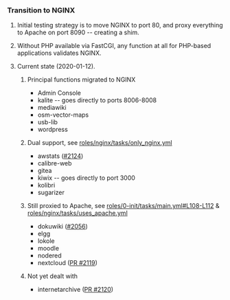 ### Transition to NGINX

1. Initial testing strategy is to move NGINX to port 80, and proxy everything to Apache on port 8090 -- creating a shim.

2. Without PHP available via FastCGI, any function at all for PHP-based applications validates NGINX.

3. Current state (2020-01-12).

   1. Principal functions migrated to NGINX
      * Admin Console
      * kalite -- goes directly to ports 8006-8008
      * mediawiki
      * osm-vector-maps
      * usb-lib
      * wordpress

   2. Dual support, see [roles/nginx/tasks/only_nginx.yml](tasks/only_nginx.yml)
      * awstats ([#2124](https://github.com/iiab/iiab/issues/2124))
      * calibre-web
      * gitea
      * kiwix -- goes directly to port 3000
      * kolibri
      * sugarizer

   3. Still proxied to Apache, see [roles/0-init/tasks/main.yml#L108-L112](../0-init/tasks/main.yml#L108-L112) & [roles/nginx/tasks/uses_apache.yml](tasks/uses_apache.yml)
      * dokuwiki ([#2056](https://github.com/iiab/iiab/issues/2056))
      * elgg
      * lokole
      * moodle
      * nodered
      * nextcloud ([PR #2119](https://github.com/iiab/iiab/pull/2119))

   4. Not yet dealt with
      * internetarchive ([PR #2120](https://github.com/iiab/iiab/pull/2120))
